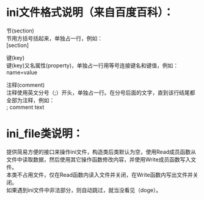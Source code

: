 # ini文件格式说明（来自百度百科）：
节(section)</br>
节用方括号括起来，单独占一行，例如：</br>
\[section\]</br>

键(key)</br>
键(key)又名属性(property)，单独占一行用等号连接键名和键值，例如：</br>
name=value</br>

注释(comment)</br>
注释使用英文分号（;）开头，单独占一行。在分号后面的文字，直到该行结尾都全部为注释，例如：</br>
; comment text</br>

# ini_file类说明：
提供简易方便的接口来操作ini文件，构造类后类默认为空，使用Read成员函数从文件中读取数据，然后使用其它操作函数修改内容，并使用Write成员函数写入文件。</br>
本类不占用文件，仅在Read函数内读入文件并关闭，在Write函数内写出文件并关闭。</br>
如果遇到ini文件中非法部分，则自动跳过，就当没看见（doge）。</br>
